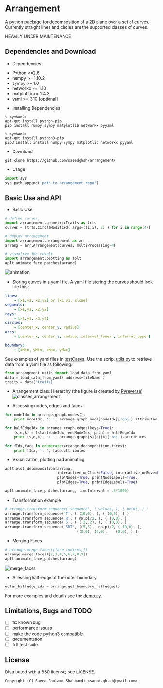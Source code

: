 Arrangement
===========
<!--- <logo src="https://github.com/saeedghsh/arrangement/blob/master/pyarrange.png" alt="none" width="50" height="50"> --->

A python package for decomposition of a 2D plane over a set of curves.
Currently straight lines and circles are the supported classes of curves.

HEAVILY UNDER MAINTENANCE


Dependencies and Download
-------------------------
- Dependencies
 * Python >=2.6
 * numpy >= 1.10.2
 * sympy >= 1.0
 * networkx >= 1.10
 * matplotlib >= 1.4.3
 * yaml >= 3.10 [optional]

- Installing Dependencies
```shell
% python2:
apt-get install python-pip
pip install numpy sympy matplotlib networkx pyyaml

% python3:
apt-get install python3-pip
pip3 install install numpy sympy matplotlib networkx pyyaml 
```

- Download
```shell
git clone https://github.com/saeedghsh/arrangement/
```

- Usage
```python
import sys
sys.path.append('path_to_arrangement_repo')
```

Basic Use and API
-----------------
- Basic Use
```python
# define curves:
import arrangement.geometricTraits as trts
curves = [trts.CircleModified( args=((i,i), 3) ) for i in range(4)]

# deploy arrangement
import arrangement.arrangement as arr
arrang = arr.Arrangement(curves, multiProcessing=4)

# visualize the result
import arrangement.plotting as aplt
aplt.animate_face_patches(arrang)
```
<!--- ![arrangement](https://github.com/saeedghsh/arrangement/blob/master/docs/arrangement.png)
<arrangement src="https://github.com/saeedghsh/arrangement/blob/master/docs/arrangement.png" alt="none" width="200" height="200"> --->
![animation](https://github.com/saeedghsh/arrangement/blob/master/docs/animation.gif)

- Storing curves in a yaml file.
A yaml file storing the curves should look like this:

```yaml
lines:
    - [x1,y1, x2,y2] or [x1,y1, slope]
segments:
    - [x1,y1, x2,y2]
rays:
    - [x1,y1, x2,y2]
circles:
    - [center_x, center_y, radius]
arcs:
    - [center_x, center_y, radius, interval_lower , interval_upper]

boundary:
	- [xMin, yMin, xMax, yMax]
```

See examples of yaml files in [testCases](https://github.com/saeedghsh/arrangement/tree/master/tests/testCases).
Use the script [utils.py](https://github.com/saeedghsh/arrangement/blob/master/arrangement/utils.py) to retrieve data from a yaml file as following:
```python
from arrangement.utils import load_data_from_yaml
data = load_data_from_yaml( address+fileName )
traits = data['traits]
```

- Arrangement class Hierarchy (the figure is created by [Pyreverse](https://www.logilab.org/blogentry/6883))
![classes_arrangement](https://github.com/saeedghsh/arrangement/blob/master/docs/classes_arrangement.png)
<!--- <classes_arrangement src="https://github.com/saeedghsh/arrangement/blob/master/docs/classes_arrangement.png" alt="none" width="50" height="50"> --->

- Accessing nodes, edges and faces
```python
for nodeIdx in arrange.graph.nodes():
    print nodeIdx, ': ', arrange.graph.node[nodeIdx]['obj'].attributes

for halfEdgeIdx in arrange.graph.edges(keys=True):
    (s,e,k) = (startNodeIdx, endNodeIdx, path) = halfEdgeIdx
    print (s,e,k), ': ', arrange.graph[s][e][k]['obj'].attributes

for fIdx,face in enumerate(arrange.decomposition.faces):
    print fIdx, ': ', face.attributes
```

- Visualization, plotting nad animating
```python
aplt.plot_decomposition(arrang,
                        interactive_onClick=False, interactive_onMove=False,
                        plotNodes=True, printNodeLabels=True,
                        plotEdges=True, printEdgeLabels=True)

aplt.animate_face_patches(arrang, timeInterval = .5*1000)
```
<!--- ![arrangement](https://github.com/saeedghsh/arrangement/blob/master/docs/arrangement.png)
<arrangement src="https://github.com/saeedghsh/arrangement/blob/master/docs/arrangement.png" alt="none" width="50" height="50"> --->

<!--- <animation src="https://github.com/saeedghsh/arrangement/blob/master/docs/animation.png" alt="none" width="50" height="50"> --->

- Transformation example
```python
# arrange.transform_sequence('sequence', ( values, ), ( point, ) )
arrange.transform_sequence('T', ( (10,0), ), ( (0,0), ) )
arrange.transform_sequence('R', ( np.pi/2, ), ( (0,0), ) )
arrange.transform_sequence('S', ( (.2,.2), ), ( (0,0), ) )
arrange.transform_sequence('SRT', ((5,5), -np.pi/2, (-10,0), ),
                                 ((0,0), (0,0),    (0,0), ) )
```
<!--- ![translate](https://github.com/saeedghsh/arrangement/blob/master/docs/T.png)
<translate src="https://github.com/saeedghsh/arrangement/blob/master/docs/T.png" alt="none" width="50" height="50">
![rotate](https://github.com/saeedghsh/arrangement/blob/master/docs/R.png)
<rotate src="https://github.com/saeedghsh/arrangement/blob/master/docs/R.png" alt="none" width="50" height="50">
![scale](https://github.com/saeedghsh/arrangement/blob/master/docs/S.png)
<scale src="https://github.com/saeedghsh/arrangement/blob/master/docs/S.png" alt="none" width="50" height="50">
![SRT](https://github.com/saeedghsh/arrangement/blob/master/docs/SRT.png)
<SRT src="https://github.com/saeedghsh/arrangement/blob/master/docs/SRT.png" alt="none" width="50" height="50"> --->

<!---
- Checking sundivisions' intersection
```python
import copy
arrang_copy = copy.copy(arrang)
arrang_copy.transform_sequence('R', ( np.pi/2, ), ( (0,0), ) )
arrang_copy.transform_sequence('T', ( (-5,0), ), ( (0,0), ) )

arrang_copy = copy.copy(arrang)
print arrange.decomposition.does_intersect(arrang_new.decomposition)
print arrange.decomposition.does_overlap(arrang_new.decomposition)
print arrange.decomposition.does_enclose(arrang_new.decomposition)
```
--->

- Merging Faces
```python
# arrange.merge_faces([face_indices,])
arrange.merge_faces([2,3,4,5,6,7,8,9])
aplt.animate_face_patches(arrang)
```
![merge_faces](https://github.com/saeedghsh/arrangement/blob/master/docs/merge_faces.png)
<!--- <merge_faces src="https://github.com/saeedghsh/arrangement/blob/master/docs/merge_faces.png" alt="none" width="50" height="50"> --->


- Acessing half-edge of the outer boundary
```python
outer_halfedge_idx = arrange.get_boundary_halfedges()
```



For more examples and details see the [demo.py](https://github.com/saeedghsh/arrangement/blob/master/demo.py).

Limitations, Bugs and TODO
--------------------------
- [ ] fix known bug
- [ ] performance issues
- [ ] make the code python3 compatible
- [ ] documentation
- [ ] full test suite

<!--- 
Limitations, Bugs and TODO
--------------------------
This project is currently under development, please note that efficiency and optimallity have not been the objective of the implementation. As a consequence, the code at your disposal is not in its best shape. The objective of this implementation has been to show the concept and prototyping it.

- [ ] make the code python3 compatible
- [x] add to readme: yaml_parser() usage instructions
- [ ] Using [CGAL](cgal.org/):
 - [2D arrangement] (http://doc.cgal.org/latest/Arrangement_on_surface_2/index.html)
 - [halfEdge data structure] (http://doc.cgal.org/latest/HalfedgeDS/index.html)
 - [Handles and Circulators] (http://doc.cgal.org/latest/Circulator/classCirculator.html)
 - [python binding] (https://github.com/CGAL/cgal-swig-bindings/wiki/Package_wrappers_available)
- [ ] How to detect the overlap of two arcs?
- [ ] `Decomposition.does_intersect()`, `Decomposition.does_overlap()` and `Decomposition.does_enclose()` require the `Decomposition.superFace` not to be `None`. Which by default is!
- [ ] Include the boundary points of segments, rays and arcs as nodes so that a segment/ray/arc is full included in the graph.
- [ ] To implement: `svg_to_yaml_parser()`, `Arrangement.add_new_curves()` and `Arrangement.save_to_image()`.
- [ ] The problem with [`sympy.Circle.rotate()`] (https://github.com/sympy/sympy/issues/11743).
- [x] `Arrangement.merge_faces()` recomputes the decomposition and hence resets face indices. This method is suitable to be called after the arrangement has been put in use, that is to say attributes have been assigned to faces. It does not reset the nodes and edge indices.
- [ ] When dealing with ray or segment (and Arc), a given point might not be on the object (out of the interval). That's why I should always check if `object.contians(point)` this appears in IPE, DPE,... so, whenever using those, make sure to consider the cases where these methods might return False instead of expected type.
- [ ] When a node after rotation is slightly off the original curve and the `curve.IPE(node.point)` returns False! For now the `object.contians(point)` check is disabled.
- [ ] Rays (and segments), eventhough different, they are rejected as similar they belong to the same line.
- [ ] It is important to reject invalide intersection points (e.g. duplicated points). In case of `Arrangement._multiProcessing` is True, the `distance_star()` is updated to reject invalid intersections resulting from arcs. But the counter part in not multi-processing should be updated to reject those wrong intersections.
- [ ] How to define the center of a face?
--->

License
-------
Distributed with a BSD license; see LICENSE.
```
Copyright (C) Saeed Gholami Shahbandi <saeed.gh.sh@gmail.com>
```

